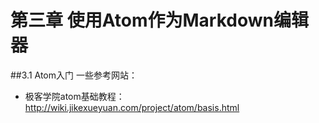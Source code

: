 # 第三章 使用Atom作为Markdown编辑器
##3.1 Atom入门
一些参考网站：
- 极客学院atom基础教程：
http://wiki.jikexueyuan.com/project/atom/basis.html

